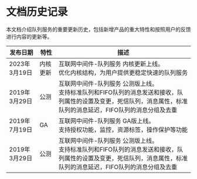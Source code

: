 # 文档历史记录

本文档介绍队列服务的重要更新历史，包括新增产品的重大特性和按照用户的反馈进行内容的更新等。

|发布日期|特性|描述|
|-|-|-|
|2023年3月19日|内核更新|互联网中间件-队列服务 内核更新上线。<br/>优化内核结构，为用户提供更稳定快速的队列服务|
|2019年3月29日|公测|互联网中间件-队列服务 公测版上线。<br/>支持标准队列和FIFO队列的消息发送和接收，队列属性的设置及变更，死信队列，消息属性，标准队列的消息延迟，FIFO队列的消息分组及去重|
|2019年7月19日|GA|互联网中间件-队列服务 GA版上线。<br/>支持授权功能，监控，资源标签，操作保护等功能|
|2019年3月29日|公测|互联网中间件-队列服务 公测版上线。<br/>支持标准队列和FIFO队列的消息发送和接收，队列属性的设置及变更，死信队列，消息属性，标准队列的消息延迟，FIFO队列的消息分组及去重|
